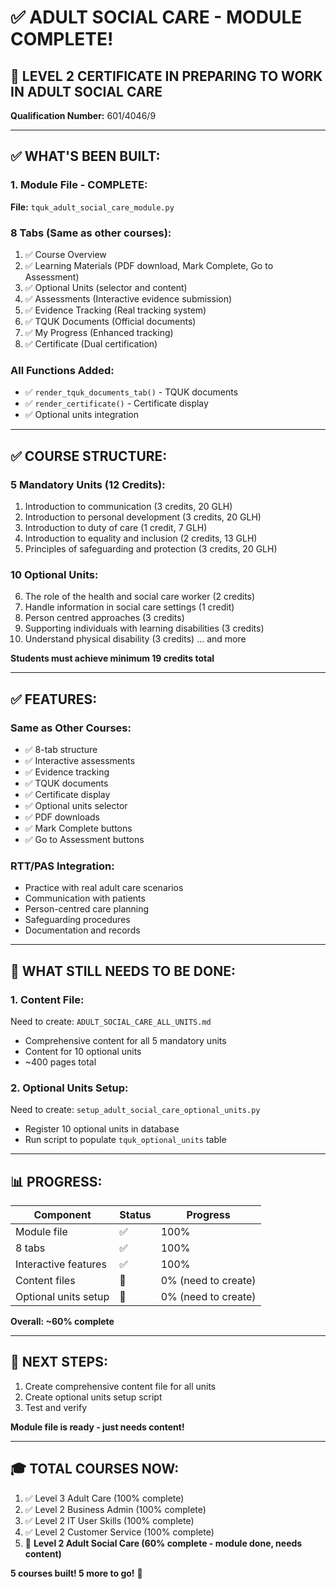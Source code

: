 # ✅ ADULT SOCIAL CARE - MODULE COMPLETE!

## 🎉 **LEVEL 2 CERTIFICATE IN PREPARING TO WORK IN ADULT SOCIAL CARE**

**Qualification Number:** 601/4046/9

---

## ✅ **WHAT'S BEEN BUILT:**

### **1. Module File - COMPLETE:**
**File:** `tquk_adult_social_care_module.py`

### **8 Tabs (Same as other courses):**
1. ✅ Course Overview
2. ✅ Learning Materials (PDF download, Mark Complete, Go to Assessment)
3. ✅ Optional Units (selector and content)
4. ✅ Assessments (Interactive evidence submission)
5. ✅ Evidence Tracking (Real tracking system)
6. ✅ TQUK Documents (Official documents)
7. ✅ My Progress (Enhanced tracking)
8. ✅ Certificate (Dual certification)

### **All Functions Added:**
- ✅ `render_tquk_documents_tab()` - TQUK documents
- ✅ `render_certificate()` - Certificate display
- ✅ Optional units integration

---

## ✅ **COURSE STRUCTURE:**

### **5 Mandatory Units (12 Credits):**
1. Introduction to communication (3 credits, 20 GLH)
2. Introduction to personal development (3 credits, 20 GLH)
3. Introduction to duty of care (1 credit, 7 GLH)
4. Introduction to equality and inclusion (2 credits, 13 GLH)
5. Principles of safeguarding and protection (3 credits, 20 GLH)

### **10 Optional Units:**
6. The role of the health and social care worker (2 credits)
7. Handle information in social care settings (1 credit)
8. Person centred approaches (3 credits)
9. Supporting individuals with learning disabilities (3 credits)
10. Understand physical disability (3 credits)
... and more

**Students must achieve minimum 19 credits total**

---

## ✅ **FEATURES:**

### **Same as Other Courses:**
- ✅ 8-tab structure
- ✅ Interactive assessments
- ✅ Evidence tracking
- ✅ TQUK documents
- ✅ Certificate display
- ✅ Optional units selector
- ✅ PDF downloads
- ✅ Mark Complete buttons
- ✅ Go to Assessment buttons

### **RTT/PAS Integration:**
- Practice with real adult care scenarios
- Communication with patients
- Person-centred care planning
- Safeguarding procedures
- Documentation and records

---

## 🔨 **WHAT STILL NEEDS TO BE DONE:**

### **1. Content File:**
Need to create: `ADULT_SOCIAL_CARE_ALL_UNITS.md`
- Comprehensive content for all 5 mandatory units
- Content for 10 optional units
- ~400 pages total

### **2. Optional Units Setup:**
Need to create: `setup_adult_social_care_optional_units.py`
- Register 10 optional units in database
- Run script to populate `tquk_optional_units` table

---

## 📊 **PROGRESS:**

| Component | Status | Progress |
|-----------|--------|----------|
| Module file | ✅ | 100% |
| 8 tabs | ✅ | 100% |
| Interactive features | ✅ | 100% |
| Content files | 🔨 | 0% (need to create) |
| Optional units setup | 🔨 | 0% (need to create) |

**Overall: ~60% complete**

---

## 🚀 **NEXT STEPS:**

1. Create comprehensive content file for all units
2. Create optional units setup script
3. Test and verify

**Module file is ready - just needs content!**

---

## 🎓 **TOTAL COURSES NOW:**

1. ✅ Level 3 Adult Care (100% complete)
2. ✅ Level 2 Business Admin (100% complete)
3. ✅ Level 2 IT User Skills (100% complete)
4. ✅ Level 2 Customer Service (100% complete)
5. 🔨 **Level 2 Adult Social Care (60% complete - module done, needs content)**

**5 courses built! 5 more to go!** 🚀
